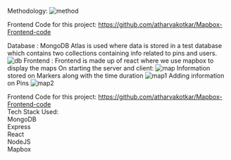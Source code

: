 Methodology: ![method](https://github.com/atharvakotkar/Global-Location-Rating-and-Review-Platform-with-Dynamic-Mapping/assets/70961929/30753c0c-573a-40e9-9b55-0244ae071797)

Frontend Code for this project: https://github.com/atharvakotkar/Mapbox-Frontend-code

Database : MongoDB Atlas is used where data is stored in a test database which contains two collections containing info related to pins and users.
![db](https://github.com/atharvakotkar/Global-Location-Rating-and-Review-Platform-with-Dynamic-Mapping/assets/70961929/dcfe8417-e89a-4037-9aa3-29ec66fe56e2)
Frontend : Frontend is made up of react where we use mapbox to display the maps On starting the server and client:
![map](https://github.com/atharvakotkar/Global-Location-Rating-and-Review-Platform-with-Dynamic-Mapping/assets/70961929/0b07b71f-c091-47d5-968a-ad4e04a799d2)
Information stored on Markers along with the time duration
![map1](https://github.com/atharvakotkar/Global-Location-Rating-and-Review-Platform-with-Dynamic-Mapping/assets/70961929/3ef60b92-41a2-44b9-bc8c-a0f1e839f828)
Adding information on Pins
![map2](https://github.com/atharvakotkar/Global-Location-Rating-and-Review-Platform-with-Dynamic-Mapping/assets/70961929/8a8b3ef5-e216-4926-a75d-d082189c5aae)

Frontend Code for this project: https://github.com/atharvakotkar/Mapbox-Frontend-code  
Tech Stack Used:  
MongoDB    
Express  
React  
NodeJS  
Mapbox  










